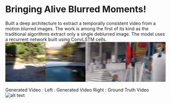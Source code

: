 # Bringing Alive Blurred Moments!

Built a deep architecture to extract a temporally consistent video from a motion blurred images. The work is among the first of its kind as the traditional algorithms extract only a single deblurred image. The model uses a recurrent network built using ConvLSTM cells.
  ![alt text](https://github.com/anshulbshah/Blurred-Image-to-Video/blob/master/bl.png) 
  
Generated Video : 
Left : Generated Video
Right : Ground Truth Video
![alt text](https://github.com/anshulbshah/Blurred-Image-to-Video/blob/master/out.gif) 
